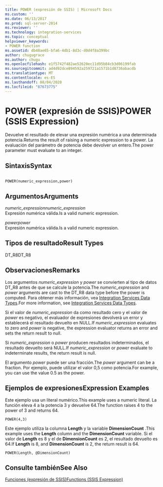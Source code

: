 ```yaml
---
title: POWER (expresión de SSIS) | Microsoft Docs
ms.custom: ''
ms.date: 06/13/2017
ms.prod: sql-server-2014
ms.reviewer: ''
ms.technology: integration-services
ms.topic: conceptual
helpviewer_keywords:
- POWER function
ms.assetid: db48ae65-bfa6-4db1-8d3c-d0d4f8a399bc
author: chugugrace
ms.author: chugu
ms.openlocfilehash: e1f5742f482ae52620ec11d95b84cb3d06199fab
ms.sourcegitcommit: ad4d92dce894592a259721a1571b1d8736abacdb
ms.translationtype: MT
ms.contentlocale: es-ES
ms.lasthandoff: 08/04/2020
ms.locfileid: "87673775"
---
```

# <a name="power-ssis-expression"></a><span data-ttu-id="5626a-102">POWER (expresión de SSIS)</span><span class="sxs-lookup"><span data-stu-id="5626a-102">POWER (SSIS Expression)</span></span>
  <span data-ttu-id="5626a-103">Devuelve el resultado de elevar una expresión numérica a una determinada potencia.</span><span class="sxs-lookup"><span data-stu-id="5626a-103">Returns the result of raising a numeric expression to a power.</span></span> <span data-ttu-id="5626a-104">La evaluación del parámetro de potencia debe devolver un entero.</span><span class="sxs-lookup"><span data-stu-id="5626a-104">The power parameter must evaluate to an integer.</span></span>  
  
## <a name="syntax"></a><span data-ttu-id="5626a-105">Sintaxis</span><span class="sxs-lookup"><span data-stu-id="5626a-105">Syntax</span></span>  
  
```  
  
POWER(numeric_expression,power)  
```  
  
## <a name="arguments"></a><span data-ttu-id="5626a-106">Argumentos</span><span class="sxs-lookup"><span data-stu-id="5626a-106">Arguments</span></span>  
 <span data-ttu-id="5626a-107">*numeric_expression*</span><span class="sxs-lookup"><span data-stu-id="5626a-107">*numeric_expression*</span></span>  
 <span data-ttu-id="5626a-108">Expresión numérica válida.</span><span class="sxs-lookup"><span data-stu-id="5626a-108">Is a valid numeric expression.</span></span>  
  
 <span data-ttu-id="5626a-109">*power*</span><span class="sxs-lookup"><span data-stu-id="5626a-109">*power*</span></span>  
 <span data-ttu-id="5626a-110">Expresión numérica válida.</span><span class="sxs-lookup"><span data-stu-id="5626a-110">Is a valid numeric expression.</span></span>  
  
## <a name="result-types"></a><span data-ttu-id="5626a-111">Tipos de resultado</span><span class="sxs-lookup"><span data-stu-id="5626a-111">Result Types</span></span>  
 <span data-ttu-id="5626a-112">DT_R8</span><span class="sxs-lookup"><span data-stu-id="5626a-112">DT_R8</span></span>  
  
## <a name="remarks"></a><span data-ttu-id="5626a-113">Observaciones</span><span class="sxs-lookup"><span data-stu-id="5626a-113">Remarks</span></span>  
 <span data-ttu-id="5626a-114">Los argumentos *numeric_expression* y *power* se convierten al tipo de datos DT_R8 antes de que se calcule la potencia.</span><span class="sxs-lookup"><span data-stu-id="5626a-114">The *numeric_expression* and *power* arguments are cast to the DT_R8 data type before the power is computed.</span></span> <span data-ttu-id="5626a-115">Para obtener más información, vea [Integration Services Data Types](../data-flow/integration-services-data-types.md).</span><span class="sxs-lookup"><span data-stu-id="5626a-115">For more information, see [Integration Services Data Types](../data-flow/integration-services-data-types.md).</span></span>  
  
 <span data-ttu-id="5626a-116">Si el valor de *numeric_expression* da como resultado cero y el valor de *power* es negativo, el evaluador de expresiones devolverá un error y establecerá el resultado devuelto en NULL.</span><span class="sxs-lookup"><span data-stu-id="5626a-116">If *numeric_expression* evaluates to zero and *power* is negative, the expression evaluator returns an error and sets the return result to null.</span></span>  
  
 <span data-ttu-id="5626a-117">Si *numeric_expression* o *power* producen resultados indeterminados, el resultado devuelto será NULL.</span><span class="sxs-lookup"><span data-stu-id="5626a-117">If *numeric_expression* or *power* evaluate to indeterminate results, the return result is null.</span></span>  
  
 <span data-ttu-id="5626a-118">El argumento *power* puede ser una fracción.</span><span class="sxs-lookup"><span data-stu-id="5626a-118">The *power* argument can be a fraction.</span></span> <span data-ttu-id="5626a-119">Por ejemplo, puede utilizar el valor 0,5 como potencia.</span><span class="sxs-lookup"><span data-stu-id="5626a-119">For example, you can use the value 0.5 as the power.</span></span>  
  
## <a name="expression-examples"></a><span data-ttu-id="5626a-120">Ejemplos de expresiones</span><span class="sxs-lookup"><span data-stu-id="5626a-120">Expression Examples</span></span>  
 <span data-ttu-id="5626a-121">Este ejemplo usa un literal numérico.</span><span class="sxs-lookup"><span data-stu-id="5626a-121">This example uses a numeric literal.</span></span> <span data-ttu-id="5626a-122">La función eleva 4 a la potencia 3 y devuelve 64.</span><span class="sxs-lookup"><span data-stu-id="5626a-122">The function raises 4 to the power of 3 and returns 64.</span></span>  
  
```  
POWER(4,3)  
```  
  
 <span data-ttu-id="5626a-123">Este ejemplo utiliza la columna **Length** y la variable **DimensionCount** .</span><span class="sxs-lookup"><span data-stu-id="5626a-123">This example uses the **Length** column and the **DimensionCount** variable.</span></span> <span data-ttu-id="5626a-124">Si el valor de **Length** es 8 y el de **DimensionCount** es 2, el resultado devuelto es 64.</span><span class="sxs-lookup"><span data-stu-id="5626a-124">If **Length** is 8, and **DimensionCount** is 2, the return result is 64.</span></span>  
  
```  
POWER(Length, @DimensionCount)   
```  
  
## <a name="see-also"></a><span data-ttu-id="5626a-125">Consulte también</span><span class="sxs-lookup"><span data-stu-id="5626a-125">See Also</span></span>  
 [<span data-ttu-id="5626a-126">Funciones &#40;expresión de SSIS&#41;</span><span class="sxs-lookup"><span data-stu-id="5626a-126">Functions &#40;SSIS Expression&#41;</span></span>](functions-ssis-expression.md)  
  
  
